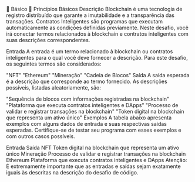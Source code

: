  Básico
 Princípios Básicos
Descrição
Blockchain é uma tecnologia de registro distribuído que garante a imutabilidade e a transparência das transações. Contratos Inteligentes são programas que executam automaticamente as condições definidas previamente. Neste desafio, você irá conectar termos relacionados à blockchain e contratos inteligentes com suas descrições correspondentes.

Entrada
A entrada é um termo relacionado à blockchain ou contratos inteligentes para o qual você deve fornecer a descrição. Para este desafio, os seguintes termos são considerados:

"NFT"
"Ethereum"
"Mineração"
"Cadeia de Blocos"
Saída
A saída esperada é a descrição que corresponde ao termo fornecido. As descrições possíveis, listadas aleatoriamente, são:

"Sequência de blocos com informações registradas na blockchain"
"Plataforma que executa contratos inteligentes e DApps"
"Processo de validar e registrar transações na blockchain"
"Token digital na blockchain que representa um ativo único"
Exemplos
A tabela abaixo apresenta exemplos com alguns dados de entrada e suas respectivas saídas esperadas. Certifique-se de testar seu programa com esses exemplos e com outros casos possíveis.

Entrada	Saída
NFT	Token digital na blockchain que representa um ativo único
Mineração	Processo de validar e registrar transações na blockchain
Ethereum	Plataforma que executa contratos inteligentes e DApps
Atenção: É extremamente importante que as entradas e saídas sejam exatamente iguais às descritas na descrição do desafio de código.

